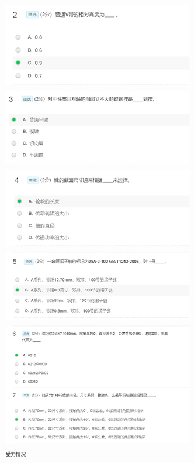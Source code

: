 ![](assets/2022-06-02-00-06-42.png)



![](assets/2022-06-02-00-06-55.png)



![](assets/2022-06-02-00-07-13.png)

![](assets/2022-06-02-00-07-23.png)

![](assets/2022-06-02-06-31-27.png)

受力情况